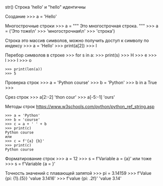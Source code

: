 str()
Строка 'hello' и "hello" идентичны

Создание
    >>> a = 'Hello'

Многострочные строки
    >>> a = """ Это многострочная
                строка.
            """
    >>> a = ('Это тоже\n'
    >>>     'многострочная\n'
    >>>     'строка')

Строка это массив символов, можно получить доступ к символу по индексу
    >>> a = 'Hello'
    >>> print(a[2])
    >>> l

Перебор символов в строке
    >>> for s in a:
    >>>     print(s)
    >>> H
    >>> e
    >>> l
    >>> l
    >>> o

    >>> print(len(a))
    >>> 5

Проверка строк
    >>> a = 'Python course'
    >>> b = 'Python'
    >>> b in a
        True
    >>>

Срез строк
    >>> a[2:-2]
    'thon cour'
    >>> a[-5:-1]
    'ours'

Методы строк https://www.w3schools.com/python/python_ref_string.asp

    >>> a = 'Python'
    >>> b = 'course'
    >>> c = a + ' ' + b
    >>> print(c)
    Python course
    или
    >>> c = f'{a} {b}'
    >>> print(c)
    Python course

Форматирование строк
    >>> a = 12
    >>> s = f'Variable a = {a}'
    или тоже
    >>> s = f'Variable {a = }'

Точность значений с плавающей запятой
    >>> pi = 3.14159
    >>> f'Value {pi: {1}.{5}}
    'value  3.1416'
    >>> f'value {pi: .2f}'
    'value  3.14'
